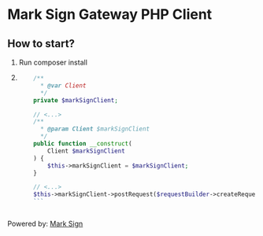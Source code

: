 # Mark Sign Gateway PHP Client

## How to start?

1. Run composer install
2. ```php
       /**
         * @var Client
         */
       private $markSignClient;

       // <...>
       /**
         * @param Client $markSignClient
         */
       public function __construct(
           Client $markSignClient
       ) {
           $this->markSignClient = $markSignClient;
       }

       // <...>
       $this->markSignClient->postRequest($requestBuilder->createRequest());
       ```



Powered by: [Mark Sign](https://marksign.lt/)
